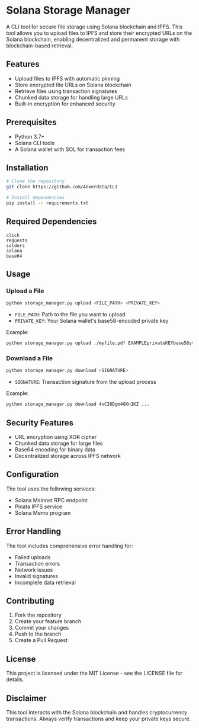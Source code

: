 # Solana Storage Manager

A CLI tool for secure file storage using Solana blockchain and IPFS. This tool allows you to upload files to IPFS and store their encrypted URLs on the Solana blockchain, enabling decentralized and permanent storage with blockchain-based retrieval.

## Features

- Upload files to IPFS with automatic pinning
- Store encrypted file URLs on Solana blockchain
- Retrieve files using transaction signatures
- Chunked data storage for handling large URLs
- Built-in encryption for enhanced security

## Prerequisites

- Python 3.7+
- Solana CLI tools
- A Solana wallet with SOL for transaction fees

## Installation

```bash
# Clone the repository
git clone https://github.com/4everdata/CLI

# Install dependencies
pip install -r requirements.txt
```

## Required Dependencies

```
click
requests
solders
solana
base64
```

## Usage

### Upload a File

```bash
python storage_manager.py upload <FILE_PATH> <PRIVATE_KEY>
```

- `FILE_PATH`: Path to the file you want to upload
- `PRIVATE_KEY`: Your Solana wallet's base58-encoded private key

Example:
```bash
python storage_manager.py upload ./myfile.pdf EXAMPLEprivateKEYbase58string
```

### Download a File

```bash
python storage_manager.py download <SIGNATURE>
```

- `SIGNATURE`: Transaction signature from the upload process

Example:
```bash
python storage_manager.py download 4vC38Dgm4GKn1KZ ... 
```

## Security Features

- URL encryption using XOR cipher
- Chunked data storage for large files
- Base64 encoding for binary data
- Decentralized storage across IPFS network

## Configuration

The tool uses the following services:
- Solana Mainnet RPC endpoint
- Pinata IPFS service
- Solana Memo program

## Error Handling

The tool includes comprehensive error handling for:
- Failed uploads
- Transaction errors
- Network issues
- Invalid signatures
- Incomplete data retrieval

## Contributing

1. Fork the repository
2. Create your feature branch
3. Commit your changes
4. Push to the branch
5. Create a Pull Request

## License

This project is licensed under the MIT License - see the LICENSE file for details.

## Disclaimer

This tool interacts with the Solana blockchain and handles cryptocurrency transactions. Always verify transactions and keep your private keys secure.
